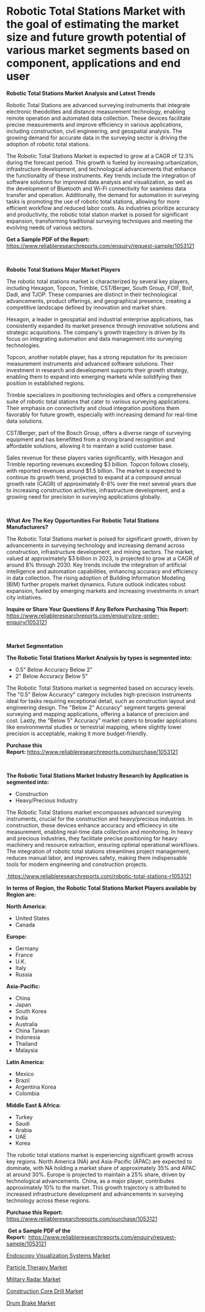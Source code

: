 <p><h1>Robotic Total Stations Market with the goal of estimating the market size and future growth potential of various market segments based on component, applications and end user</h1></p><p><strong>Robotic Total Stations Market Analysis and Latest Trends</strong></p>
<p><p>Robotic Total Stations are advanced surveying instruments that integrate electronic theodolites and distance measurement technology, enabling remote operation and automated data collection. These devices facilitate precise measurements and improve efficiency in various applications, including construction, civil engineering, and geospatial analysis. The growing demand for accurate data in the surveying sector is driving the adoption of robotic total stations.</p><p>The Robotic Total Stations Market is expected to grow at a CAGR of 12.3% during the forecast period. This growth is fueled by increasing urbanization, infrastructure development, and technological advancements that enhance the functionality of these instruments. Key trends include the integration of software solutions for improved data analysis and visualization, as well as the development of Bluetooth and Wi-Fi connectivity for seamless data transfer and operation. Additionally, the demand for automation in surveying tasks is promoting the use of robotic total stations, allowing for more efficient workflow and reduced labor costs. As industries prioritize accuracy and productivity, the robotic total station market is poised for significant expansion, transforming traditional surveying techniques and meeting the evolving needs of various sectors.</p></p>
<p><strong>Get a Sample PDF of the Report:&nbsp;</strong> <a href="https://www.reliableresearchreports.com/enquiry/request-sample/1053121?utm_campaign=32&utm_medium=2&utm_source=Github&utm_content=ia&utm_term=17112024&utm_id=robotic-total-stations">https://www.reliableresearchreports.com/enquiry/request-sample/1053121</a></p>
<p>&nbsp;</p>
<p><strong>Robotic Total Stations Major Market Players</strong></p>
<p><p>The robotic total stations market is characterized by several key players, including Hexagon, Topcon, Trimble, CST/Berger, South Group, FOIF, Boif, Dadi, and TJOP. These companies are distinct in their technological advancements, product offerings, and geographical presence, creating a competitive landscape defined by innovation and market share.</p><p>Hexagon, a leader in geospatial and industrial enterprise applications, has consistently expanded its market presence through innovative solutions and strategic acquisitions. The company's growth trajectory is driven by its focus on integrating automation and data management into surveying technologies. </p><p>Topcon, another notable player, has a strong reputation for its precision measurement instruments and advanced software solutions. Their investment in research and development supports their growth strategy, enabling them to expand into emerging markets while solidifying their position in established regions.</p><p>Trimble specializes in positioning technologies and offers a comprehensive suite of robotic total stations that cater to various surveying applications. Their emphasis on connectivity and cloud integration positions them favorably for future growth, especially with increasing demand for real-time data solutions.</p><p>CST/Berger, part of the Bosch Group, offers a diverse range of surveying equipment and has benefitted from a strong brand recognition and affordable solutions, allowing it to maintain a solid customer base.</p><p>Sales revenue for these players varies significantly, with Hexagon and Trimble reporting revenues exceeding $3 billion. Topcon follows closely, with reported revenues around $1.5 billion. The market is expected to continue its growth trend, projected to expand at a compound annual growth rate (CAGR) of approximately 6-8% over the next several years due to increasing construction activities, infrastructure development, and a growing need for precision in surveying applications globally.</p></p>
<p>&nbsp;</p>
<p><strong>What Are The Key Opportunities For Robotic Total Stations Manufacturers?</strong></p>
<p><p>The Robotic Total Stations market is poised for significant growth, driven by advancements in surveying technology and increasing demand across construction, infrastructure development, and mining sectors. The market, valued at approximately $3 billion in 2023, is projected to grow at a CAGR of around 8% through 2030. Key trends include the integration of artificial intelligence and automation capabilities, enhancing accuracy and efficiency in data collection. The rising adoption of Building Information Modeling (BIM) further propels market dynamics. Future outlook indicates robust expansion, fueled by emerging markets and increasing investments in smart city initiatives.</p></p>
<p><strong>Inquire or Share Your Questions If Any Before Purchasing This Report:</strong> <a href="https://www.reliableresearchreports.com/enquiry/pre-order-enquiry/1053121?utm_campaign=32&utm_medium=2&utm_source=Github&utm_content=ia&utm_term=17112024&utm_id=robotic-total-stations">https://www.reliableresearchreports.com/enquiry/pre-order-enquiry/1053121</a></p>
<p>&nbsp;</p>
<p><strong>Market Segmentation</strong></p>
<p><strong>The Robotic Total Stations Market Analysis by types is segmented into:</strong></p>
<p><ul><li>0.5" Below Accuracy Below 2"</li><li>2" Below Accuracy Below 5"</li></ul></p>
<p><p>The Robotic Total Stations market is segmented based on accuracy levels. The "0.5" Below Accuracy" category includes high-precision instruments ideal for tasks requiring exceptional detail, such as construction layout and engineering design. The "Below 2" Accuracy" segment targets general surveying and mapping applications, offering a balance of precision and cost. Lastly, the "Below 5" Accuracy" market caters to broader applications like environmental studies or terrestrial mapping, where slightly lower precision is acceptable, making it more budget-friendly.</p></p>
<p><strong>Purchase this Report:&nbsp;</strong><a href="https://www.reliableresearchreports.com/purchase/1053121?utm_campaign=32&utm_medium=2&utm_source=Github&utm_content=ia&utm_term=17112024&utm_id=robotic-total-stations">https://www.reliableresearchreports.com/purchase/1053121</a></p>
<p>&nbsp;</p>
<p><strong>The Robotic Total Stations Market Industry Research by Application is segmented into:</strong></p>
<p><ul><li>Construction</li><li>Heavy/Precious Industry</li></ul></p>
<p><p>The Robotic Total Stations market encompasses advanced surveying instruments, crucial for the construction and heavy/precious industries. In construction, these devices enhance accuracy and efficiency in site measurement, enabling real-time data collection and monitoring. In heavy and precious industries, they facilitate precise positioning for heavy machinery and resource extraction, ensuring optimal operational workflows. The integration of robotic total stations streamlines project management, reduces manual labor, and improves safety, making them indispensable tools for modern engineering and construction projects.</p></p>
<p><a href="https://www.reliableresearchreports.com/robotic-total-stations-r1053121?utm_campaign=32&utm_medium=2&utm_source=Github&utm_content=ia&utm_term=17112024&utm_id=robotic-total-stations">&nbsp;https://www.reliableresearchreports.com/robotic-total-stations-r1053121</a></p>
<p><strong>In terms of Region, the Robotic Total Stations Market Players available by Region are:</strong></p>
<p>
    <p> <strong> North America: </strong>
        <ul>
            <li>United States</li>
            <li>Canada</li>
        </ul>
        </p> 
    <p> <strong> Europe: </strong>
        <ul>
            <li>Germany</li>
            <li>France</li>
            <li>U.K.</li>
            <li>Italy</li>
            <li>Russia</li>
        </ul>
        </p> 
    <p> <strong> Asia-Pacific: </strong>
        <ul>
            <li>China</li>
            <li>Japan</li>
            <li>South Korea</li>
            <li>India</li>
            <li>Australia</li>
            <li>China Taiwan</li>
            <li>Indonesia</li>
            <li>Thailand</li>
            <li>Malaysia</li>
        </ul>
        </p> 
    <p> <strong> Latin America: </strong>
        <ul>
            <li>Mexico</li>
            <li>Brazil</li>
            <li>Argentina Korea</li>
            <li>Colombia</li>
        </ul>
        </p> 
    <p> <strong> Middle East & Africa: </strong>
        <ul>
            <li>Turkey</li>
            <li>Saudi</li>
            <li>Arabia</li>
            <li>UAE</li>
            <li>Korea</li>
        </ul>
    </p>
    </p>
<p><p>The robotic total stations market is experiencing significant growth across key regions. North America (NA) and Asia-Pacific (APAC) are expected to dominate, with NA holding a market share of approximately 35% and APAC at around 30%. Europe is projected to maintain a 25% share, driven by technological advancements. China, as a major player, contributes approximately 10% to the market. This growth trajectory is attributed to increased infrastructure development and advancements in surveying technology across these regions.</p></p>
<p><strong>Purchase this Report: </strong><a href="https://www.reliableresearchreports.com/purchase/1053121?utm_campaign=32&utm_medium=2&utm_source=Github&utm_content=ia&utm_term=17112024&utm_id=robotic-total-stations">https://www.reliableresearchreports.com/purchase/1053121</a></p>
<p>&nbsp;<strong>Get a Sample PDF of the Report:&nbsp;&nbsp;</strong><a href="https://www.reliableresearchreports.com/enquiry/request-sample/1053121?utm_campaign=32&utm_medium=2&utm_source=Github&utm_content=ia&utm_term=17112024&utm_id=robotic-total-stations">https://www.reliableresearchreports.com/enquiry/request-sample/1053121</a></p>
<p><strong></strong></p>
<p><p><a href="https://issuu.com/reportprime-2/docs/endoscopy-visualization-systems-mar_40634f10d52e65?utm_campaign=32&utm_medium=2&utm_source=Github&utm_content=ia&utm_term=17112024&utm_id=robotic-total-stations">Endoscopy Visualization Systems Market</a></p><p><a href="https://issuu.com/reportprime-2/docs/particle-therapy-market-size-2030.p_bd1ff4b19fd0fe?utm_campaign=32&utm_medium=2&utm_source=Github&utm_content=ia&utm_term=17112024&utm_id=robotic-total-stations">Particle Therapy Market</a></p><p><a href="https://github.com/ashepherd82/Market-Research-Report-List-6/blob/main/military-radar-market.md?utm_campaign=32&utm_medium=2&utm_source=Github&utm_content=ia&utm_term=17112024&utm_id=robotic-total-stations">Military Radar Market</a></p><p><a href="https://github.com/irfadac/Market-Research-Report-List-5/blob/main/construction-core-drill-market.md?utm_campaign=32&utm_medium=2&utm_source=Github&utm_content=ia&utm_term=17112024&utm_id=robotic-total-stations">Construction Core Drill Market</a></p><p><a href="https://www.linkedin.com/pulse/global-drum-brake-market-exploring-share-trends-future-aqn7e?utm_campaign=32&utm_medium=2&utm_source=Github&utm_content=ia&utm_term=17112024&utm_id=robotic-total-stations">Drum Brake Market</a></p></p>
